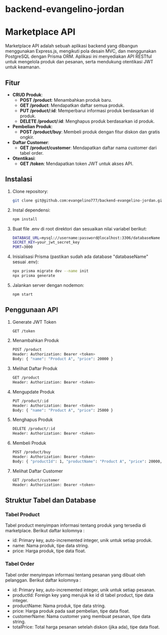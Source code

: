 # backend-evangelino-jordan

# Marketplace API

Marketplace API adalah sebuah aplikasi backend yang dibangun menggunakan Express.js, mengikuti pola desain MVC, dan menggunakan PostgreSQL dengan Prisma ORM. Aplikasi ini menyediakan API RESTful untuk mengelola produk dan pesanan, serta mendukung otentikasi JWT untuk keamanan.

## Fitur

- **CRUD Produk**:
  - **POST /product**: Menambahkan produk baru.
  - **GET /product**: Mendapatkan daftar semua produk.
  - **PUT /product/:id**: Memperbarui informasi produk berdasarkan id produk.
  - **DELETE /product/:id**: Menghapus produk berdasarkan id produk.
- **Pembelian Produk**:
  - **POST /product/buy**: Membeli produk dengan fitur diskon dan gratis ongkir.
- **Daftar Customer**:
  - **GET /product/customer**: Mendapatkan daftar nama customer dari tabel order.
- **Otentikasi**:
  - **GET /token**: Mendapatkan token JWT untuk akses API.

## Instalasi

1. Clone repository:
   ```bash
   git clone git@github.com:evangelino777/backend-evangelino-jordan.git
   ```
2. Instal dependensi:
   ```bash
   npm install
   ```
3. Buat file .env di root direktori dan sesuaikan nilai variabel berikut:
   ```bash
   DATABASE_URL=mysql://username:password@localhost:3306/databaseName
   SECRET_KEY=your_jwt_secret_key
   PORT=3000
   ```
4. Inisialisasi Prisma (pastikan sudah ada database "databaseName" sesuai .env):
   ```bash
   npx prisma migrate dev --name init
   npx prisma generate
   ```
5. Jalankan server dengan nodemon:
   ```bash
   npm start
   ```

## Penggunaan API

1. Generate JWT Token
   ```bash
   GET /token
   ```
2. Menambahkan Produk
   ```bash
   POST /product
   Header: Authorization: Bearer <token>
   Body: { "name": "Product A", "price": 20000 }
   ```
3. Melihat Daftar Produk
   ```bash
   GET /product
   Header: Authorization: Bearer <token>
   ```
4. Mengupdate Produk
   ```bash
   PUT /product/:id
   Header: Authorization: Bearer <token>
   Body: { "name": "Product A", "price": 25000 }
   ```
5. Menghapus Produk
   ```bash
   DELETE /product/:id
   Header: Authorization: Bearer <token>
   ```
6. Membeli Produk
   ```bash
   POST /product/buy
   Header: Authorization: Bearer <token>
   Body: { "productId": 1, "productName": "Product A", "price": 20000, "customerName": "John Doe" }
   ```
7. Melihat Daftar Customer
   ```bash
   GET /product/customer
   Header: Authorization: Bearer <token>
   ```

## Struktur Tabel dan Database

### Tabel Product

Tabel product menyimpan informasi tentang produk yang tersedia di marketplace.
Berikut daftar kolomnya :

- id: Primary key, auto-incremented integer, unik untuk setiap produk.
- name: Nama produk, tipe data string.
- price: Harga produk, tipe data float.

### Tabel Order

Tabel order menyimpan informasi tentang pesanan yang dibuat oleh pelanggan.
Berikut daftar kolomnya :

- id: Primary key, auto-incremented integer, unik untuk setiap pesanan.
- productId: Foreign key yang merujuk ke id di tabel product, tipe data integer.
- productName: Nama produk, tipe data string.
- price: Harga produk pada saat pembelian, tipe data float.
- customerName: Nama customer yang membuat pesanan, tipe data string.
- totalPrice: Total harga pesanan setelah diskon (jika ada), tipe data float.
